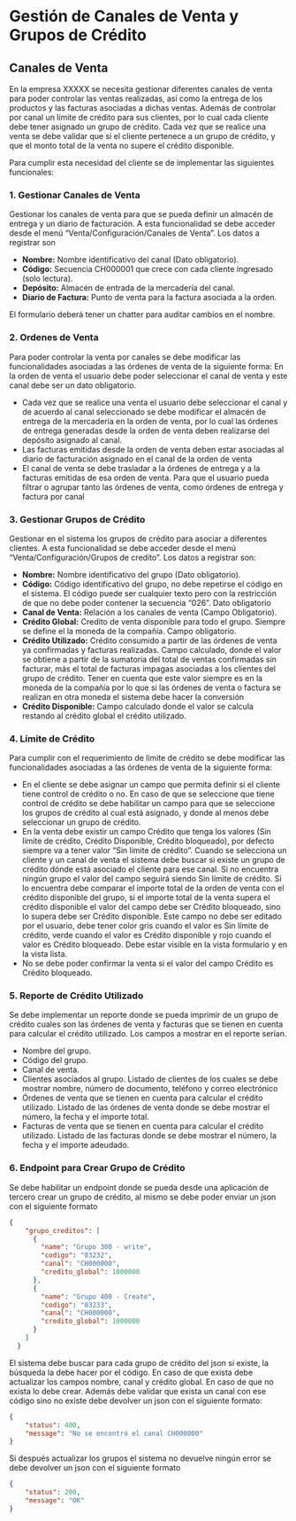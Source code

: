 # Gestión de Canales de Venta y Grupos de Crédito

## Canales de Venta

En la empresa XXXXX se necesita gestionar diferentes canales de venta para poder
controlar las ventas realizadas, así como la entrega de los productos y las facturas
asociadas a dichas ventas. Además de controlar por canal un límite de crédito para sus
clientes, por lo cual cada cliente debe tener asignado un grupo de crédito. Cada vez que
se realice una venta se debe validar que si el cliente pertenece a un grupo de crédito, y que
el monto total de la venta no supere el crédito disponible.

Para cumplir esta necesidad del cliente se de implementar las siguientes funcionales:

### 1. Gestionar Canales de Venta

Gestionar los canales de venta para que se pueda definir un almacén de entrega y un
diario de facturación. A esta funcionalidad se debe acceder desde el menú
“Venta/Configuración/Canales de Venta”. Los datos a registrar son

- **Nombre:** Nombre identificativo del canal (Dato obligatorio).
- **Código:** Secuencia CH000001 que crece con cada cliente ingresado (solo lectura).
- **Depósito:** Almacén de entrada de la mercadería del canal.
- **Diario de Factura:** Punto de venta para la factura asociada a la orden.

El formulario deberá tener un chatter para auditar cambios en el nombre.

### 2. Ordenes de Venta

Para poder controlar la venta por canales se debe modificar las funcionalidades
asociadas a las órdenes de venta de la siguiente forma:
En la orden de venta el usuario debe poder seleccionar el canal de venta y este
canal debe ser un dato obligatorio.

- Cada vez que se realice una venta el usuario debe seleccionar el canal y de acuerdo
al canal seleccionado se debe modificar el almacén de entrega de la
mercadería en la orden de venta, por lo cual las órdenes de entrega generadas
desde la orden de venta deben realizarse del depósito asignado al canal.
- Las facturas emitidas desde la orden de venta deben estar asociadas al diario de
facturación asignado en el canal de la orden de venta
- El canal de venta se debe trasladar a la órdenes de entrega y a la facturas
emitidas de esa orden de venta. Para que el usuario pueda filtrar o agrupar tanto las
órdenes de venta, como órdenes de entrega y factura por canal

### 3. Gestionar Grupos de Crédito

Gestionar en el sistema los grupos de crédito para asociar a diferentes clientes. A esta
funcionalidad se debe acceder desde el menú “Venta/Configuración/Grupos de credito”. Los
datos a registrar son:

- **Nombre:** Nombre identificativo del grupo (Dato obligatorio).
- **Código:** Código identificativo del grupo, no debe repetirse el código en el sistema. El
código puede ser cualquier texto pero con la restricción de que no debe poder
contener la secuencia “026”. Dato obligatorio
- **Canal de Venta:** Relación a los canales de venta (Campo Obligatorio).
- **Crédito Global:** Credito de venta disponible para todo el grupo. Siempre se
define el la moneda de la compañía. Campo obligatorio.
- **Crédito Utilizado:** Crédito consumido a partir de las órdenes de venta ya
confirmadas y facturas realizadas. Campo calculado, donde el valor se obtiene a
partir de la sumatoria del total de ventas confirmadas sin facturar, más el total de
facturas impagas asociadas a los clientes del grupo de crédito. Tener en cuenta que
este valor siempre es en la moneda de la compañía por lo que si las órdenes de
venta o factura se realizan en otra moneda el sistema debe hacer la conversión
- **Crédito Disponible:** Campo calculado donde el valor se calcula restando al
crédito global el crédito utilizado.

### 4. Límite de Crédito

Para cumplir con el requerimiento de límite de crédito se debe modificar las
funcionalidades asociadas a las órdenes de venta de la siguiente forma:

- En el cliente se debe asignar un campo que permita definir si el cliente tiene
control de crédito o no. En caso de que se seleccione que tiene control de crédito se
debe habilitar un campo para que se seleccione los grupos de crédito al cual está
asignado, y donde al menos debe seleccionar un grupo de crédito.
- En la venta debe existir un campo Crédito que tenga los valores (Sin límite de
crédito, Crédito Disponible, Crédito bloqueado), por defecto siempre va a tener
valor “Sin límite de crédito”. Cuando se selecciona un cliente y un canal de venta el
sistema debe buscar si existe un grupo de crédito dónde está asociado el cliente
para ese canal. Si no encuentra ningún grupo el valor del campo seguirá siendo Sin
límite de crédito. Si lo encuentra debe comparar el importe total de la orden de venta
con el crédito disponible del grupo, si el importe total de la venta supera el crédito
disponible el valor del campo debe ser Crédito bloqueado, sino lo supera debe ser
Crédito disponible. Este campo no debe ser editado por el usuario, debe tener color
gris cuando el valor es Sin límite de crédito, verde cuando el valor es Crédito
disponible y rojo cuando el valor es Crédito bloqueado. Debe estar visible en la
vista formulario y en la vista lista.
- No se debe poder confirmar la venta si el valor del campo Crédito es Crédito
bloqueado.

### 5. Reporte de Crédito Utilizado

Se debe implementar un reporte donde se pueda imprimir de un grupo de crédito cuales
son las órdenes de venta y facturas que se tienen en cuenta para calcular el crédito
utilizado. Los campos a mostrar en el reporte serían.

- Nombre del grupo.
- Código del grupo.
- Canal de venta.
- Clientes asociados al grupo. Listado de clientes de los cuales se debe mostrar
nombre, número de documento, teléfono y correo electrónico
- Órdenes de venta que se tienen en cuenta para calcular el crédito utilizado.
Listado de las órdenes de venta donde se debe mostrar el número, la fecha y el
importe total.
- Facturas de venta que se tienen en cuenta para calcular el crédito utilizado.
Listado de las facturas donde se debe mostrar el número, la fecha y el importe
adeudado.

### 6. Endpoint para Crear Grupo de Crédito

Se debe habilitar un endpoint donde se pueda desde una aplicación de tercero crear un
grupo de crédito, al mismo se debe poder enviar un json con el siguiente formato

```json
{
    "grupo_creditos": [
      {
        "name": "Grupo 300 - write",
        "codigo": "03232",
        "canal": "CH000000",
        "credito_global": 1000000
      },
      {
        "name": "Grupo 400 - Create",
        "codigo": "03233",
        "canal": "CH000000",
        "credito_global": 1000000
      }
    ]
  }
```


El sistema debe buscar para cada grupo de crédito del json si existe, la búsqueda la debe
hacer por el código. En caso de que exista debe actualizar los campos nombre, canal y
crédito global. En caso de que no exista lo debe crear. Además debe validar que exista un
canal con ese código sino no existe debe devolver un json con el siguiente formato:


```json
{
    "status": 400,
    "message": "No se encontró el canal CH000000"
}
```

Si después actualizar los grupos el sistema no devuelve ningún error se debe devolver un
json con el siguiente formato

```json
{
    "status": 200,
    "message": "OK"
}
```
